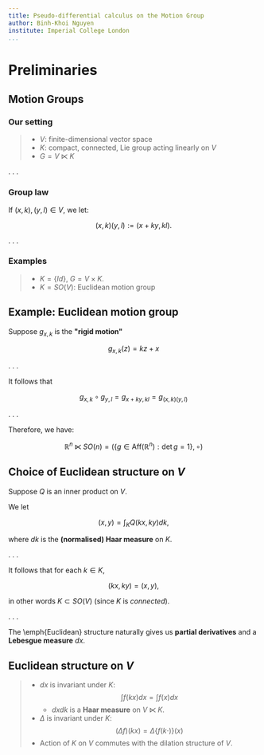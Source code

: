 ```yaml
---
title: Pseudo-differential calculus on the Motion Group
author: Binh-Khoi Nguyen
institute: Imperial College London
...
```


# Preliminaries

## Motion Groups

### Our setting

> - $V$: finite-dimensional vector space
> - $K$: compact, connected, Lie group acting linearly on $V$
> - $G = V \ltimes K$

. . .

### Group law

If $(x, k), (y, l) \in V$, we let:

$$(x, k) (y, l) := (x + ky, kl).$$

. . .

### Examples

> - $K = \{Id\}$, $G = V \times K$.
> - $K = SO(V)$: Euclidean motion group

## Example: Euclidean motion group

Suppose $g_{x, k}$ is the **"rigid motion"**

$$g_{x, k}(z) = k z + x$$

. . .

It follows that

$$g_{x, k} \circ g_{y, l} = g_{x + ky, kl} = g_{(x, k)(y, l)}$$

. . .

Therefore, we have:

$$\mathbb{R}^n \ltimes SO(n) = \left( \{g \in \text{Aff}(\mathbb{R}^n) : \det g = 1\}, \circ \right)$$

## Choice of Euclidean structure on $V$

Suppose $Q$ is an inner product on $V$.

We let

$$(x, y) = \int_K Q(kx, ky) dk,$$

where $dk$ is the **(normalised) Haar measure** on $K$.

. . .

It follows that for each $k \in K$,

$$(kx, ky) = (x, y),$$

in other words $K \subset SO(V)$ (since $K$ is *connected*).

. . .

The \emph{Euclidean} structure naturally gives us **partial derivatives** and a **Lebesgue measure** $dx$.

## Euclidean structure on $V$

> - $dx$ is invariant under $K$:
    $$\int f(k x) dx = \int f(x) dx$$
>     - $dx dk$ is a **Haar measure** on $V \ltimes K$.
> - $\Delta$ is invariant under $K$:
    $$(\Delta f)(k x) = \Delta \{ f(k \cdot) \} (x)$$
> - Action of $K$ on $V$ commutes with the dilation structure of $V$.
